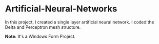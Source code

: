 # Artificial-Neural-Networks

In this project, I created a single layer artificial neural network. I coded the Delta and Perceptron mesh structure.

**Note:** It's a Windows Form Project.
